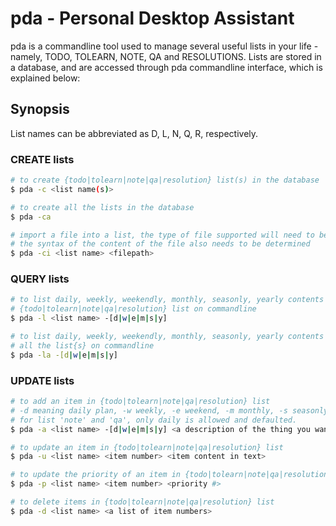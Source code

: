 pda - Personal Desktop Assistant
================================

pda is a commandline tool used to manage several useful lists in your life - namely, TODO, TOLEARN, NOTE, QA and RESOLUTIONS. Lists are 
stored in a database, and are accessed through pda commandline interface, which is explained below:

## Synopsis

List names can be abbreviated as D, L, N, Q, R, respectively.

### CREATE lists 
```bash
# to create {todo|tolearn|note|qa|resolution} list(s) in the database
$ pda -c <list name(s)>

# to create all the lists in the database
$ pda -ca 

# import a file into a list, the type of file supported will need to be determined
# the syntax of the content of the file also needs to be determined
$ pda -ci <list name> <filepath>
```

### QUERY lists

```bash
# to list daily, weekly, weekendly, monthly, seasonly, yearly contents of 
# {todo|tolearn|note|qa|resolution} list on commandline
$ pda -l <list name> -[d|w|e|m|s|y]

# to list daily, weekly, weekendly, monthly, seasonly, yearly contents of 
# all the list{s} on commandline
$ pda -la -[d|w|e|m|s|y]
```

### UPDATE lists

```bash
# to add an item in {todo|tolearn|note|qa|resolution} list
# -d meaning daily plan, -w weekly, -e weekend, -m monthly, -s seasonly, -y yearly
# for list 'note' and 'qa', only daily is allowed and defaulted.
$ pda -a <list name> -[d|w|e|m|s|y] <a description of the thing you want to note down>

# to update an item in {todo|tolearn|note|qa|resolution} list
$ pda -u <list name> <item number> <item content in text>

# to update the priority of an item in {todo|tolearn|note|qa|resolution} list
$ pda -p <list name> <item number> <priority #>

# to delete items in {todo|tolearn|note|qa|resolution} list
$ pda -d <list name> <a list of item numbers>
```
